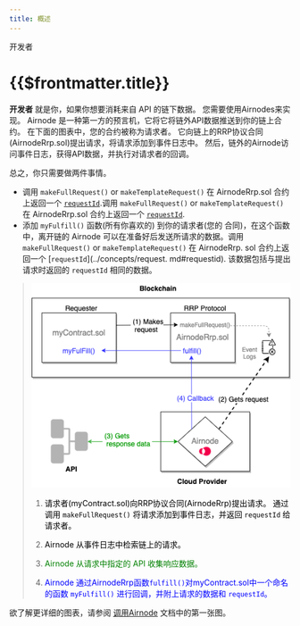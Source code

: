```yaml
---
title: 概述
---
```


<TitleSpan>开发者</TitleSpan>

# {{$frontmatter.title}}

<VersionWarning/>

**开发者** 就是你，如果你想要消耗来自 API 的链下数据。 您需要使用Airnodes来实现。 Airnode 是一种第一方的预言机，它将它将链外API数据推送到你的链上合约。 在下面的图表中，您的合约被称为请求者。 它向链上的RRP协议合同(AirnodeRrp.sol)提出请求，将请求添加到事件日志中。 然后，链外的Airnode访问事件日志，获得API数据，并执行对请求者的回调。

总之，你只需要做两件事情。

- 调用 `makeFullRequest()` or `makeTemplateRequest()` 在 AirnodeRrp.sol 合约上返回一个 [`requestId`](../concepts/request.md#requestid).调用 `makeFullRequest()` or `makeTemplateRequest()` 在 AirnodeRrp.sol 合约上返回一个 [`requestId`](../concepts/request.md#requestid).
- 添加 `myFulfill()` 函数(所有你喜欢的) 到你的请求者(您的 合同)，在这个函数中，离开链的 Airnode 可以在准备好后发送所请求的数据。调用 `makeFullRequest()` or `makeTemplateRequest()` 在 AirnodeRrp. sol 合约上返回一个 [`requestId`](../concepts/request. md#requestid). 该数据包括与提出请求时返回的 `requestId` 相同的数据。

> ![call](../assets/images/developer-overview.png)
> 
> 1. <p class="diagram-line" style="color:black;">请求者(myContract.sol)向RRP协议合同(AirnodeRrp)提出请求。 通过调用 <code>makeFullRequest()</code> 将请求添加到事件日志，并返回 <code>requestId</code> 给请求者。</p>
> 2. <p class="diagram-line" style="color:black;">Airnode 从事件日志中检索链上的请求。</p>
> 3. <p class="diagram-line" style="color:green;">Airnode 从请求中指定的 API 收集响应数据。</p>
> 4. <p class="diagram-line" style="color:blue;">Airnode 通过AirnodeRrp函数<code>fulfill()</code>对myContract.sol中一个命名的函数 <code>myFulfill()</code> 进行回调，并附上请求的数据和 <code>requestId</code>。</p>

欲了解更详细的图表，请参阅 [调用Airnode](./call-an-airnode.md) 文档中的第一张图。
